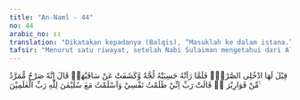 ```yaml
---
title: "An-Naml - 44"
no: 44
arabic_no: ٤٤
translation: "Dikatakan kepadanya (Balqis), “Masuklah ke dalam istana.” Maka ketika dia (Balqis) melihat (lantai istana) itu, dikiranya kolam air yang besar, dan disingkapkannya (penutup) kedua betisnya. Dia (Sulaiman) berkata, “Sesungguhnya ini hanyalah lantai istana yang dilapisi kaca.” Dia (Balqis) berkata, “Ya Tuhanku, sungguh, aku telah berbuat zalim terhadap diriku. Aku berserah diri bersama Sulaiman kepada Allah, Tuhan seluruh alam.”"
tafsir: "Menurut satu riwayat, setelah Nabi Sulaiman mengetahui dari Allah akan kedatangan Ratu Balqis ke negerinya, maka ia memerintahkan kaumnya membuat suatu istana yang besar dan indah. Lantainya terbuat dari kaca yang mengkilap yang mudah memantulkan cahaya. Di bawah lantai kaca itu, terdapat kolam yang berisikan macam-macam ikan, dan air kolam itu seakan-akan mengalir seperti sungai. \n\nPada waktu kedatangan Ratu Balqis, Nabi Sulaiman menerimanya di istana yang baru itu dan mempersilakannya masuk. Ratu Balqis heran dan terkejut waktu memasuki istana Sulaiman itu. Menurut penglihatannya, ada sungai yang terbentang yang harus dilaluinya untuk menemui Sulaiman. Oleh karena itu, ia menyingkapkan kainnya, sehingga tampaklah kedua betisnya. Melihat yang demikian itu Sulaiman berkata, \"Apa yang kau lihat itu bukanlah air atau sungai, tetapi lantai kaca yang di bawahnya ada air mengalir.\" Mendengar ucapan Sulaiman itu Ratu Balqis segera menurunkan kainnya dan mengakui dalam hati bahwa istana Sulaiman lebih besar dan lebih bagus dari istananya.\n\nKemudian Nabi Sulaiman mengajak Balqis agar menganut agama Islam, dan menerangkan kesesatan menyembah matahari. Seruan Sulaiman itu diterima dengan baik oleh Balqis. Ia menyesali kekafirannya selama ini karena dengan demikian berarti dia berbuat aniaya kepada dirinya sendiri. Balqis juga menyatakan bahwa dia bersedia berserah diri bersama Sulaiman kepada Allah, Tuhan seluruh alam. Kepada-Nya dia beribadah dengan seikhlas-ikhlasnya."
---
```

قِيْلَ لَهَا ادْخُلِى الصَّرْحَۚ فَلَمَّا رَاَتْهُ حَسِبَتْهُ لُجَّةً وَّكَشَفَتْ عَنْ سَاقَيْهَاۗ قَالَ اِنَّهٗ صَرْحٌ مُّمَرَّدٌ مِّنْ قَوَارِيْرَ ەۗ قَالَتْ رَبِّ اِنِّيْ ظَلَمْتُ نَفْسِيْ وَاَسْلَمْتُ مَعَ سُلَيْمٰنَ لِلّٰهِ رَبِّ الْعٰلَمِيْنَ ࣖ